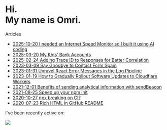# Hi.<br>My name is Omri.

Articles

- [2025-10-20 I needed an Internet Speed Monitor so I built it using AI coding](https://omrilotan.medium.com/b8a278b71920)
- [2025-03-20 My Kids’ Bank Accounts](https://omrilotan.medium.com/my-kids-bank-accounts-0700c131ef83)
- [2025-02-24 Adding Trace ID to Responses for Better Correlation](https://omrilotan.medium.com/adding-trace-id-to-responses-for-better-correlation-f5f514cf2283)
- [2023-03-09 Say Goodbye to Contact Form Spam](https://omrilotan.medium.com/say-goodbye-to-contact-form-spam-d96c268ad5b7)
- [2023-01-31 Unravel React Error Messages in the Log Pipeline](https://omrilotan.medium.com/unravel-react-error-messages-in-the-log-pipeline-16d1991da232)
- [2023-01-19 How to Gradually Rollout Software Updates to Cloudflare Workers](https://medium.com/better-programming/gradual-rollout-of-cloudflare-workers-9cc151ed23a8)
- [2021-12-01 Benefits of sending analytical information with sendBeacon](https://medium.com/fiverr-engineering/benefits-of-sending-analytical-information-with-sendbeacon-a959cb206a7a)
- [2021-08-25 Speed up your npm init](https://omrilotan.medium.com/speed-up-your-npm-init-db867e49b787)
- [2020-10-27 npx breaking on CI?](https://omrilotan.medium.com/npx-breaking-on-ci-b9f3f61d4676)
- [2020-07-23 Rich HTML in GitHub README](https://omrilotan.medium.com/rich-html-in-github-readme-bfb3de791441)

I've been recently active on:

[![](https://github-readme-stats.vercel.app/api/pin/?username=espanso&repo=hub&show_owner=true)](https://github.com/espanso/hub)